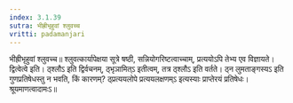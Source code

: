 ```yaml
---
index: 3.1.39
sutra: भीह्रीभृहुवां श्लुवच्च
vritti: padamanjari
---
```


 भीह्रीभृहुवां श्लुवच्च॥ श्लुवत्कार्यापेक्षया सूत्रे षष्ठी, सन्नियोगरिष्टत्वाच्चाम्, प्रत्ययोऽपि तेभ्य एव विज्ञायते। द्वित्वेत्वे इति। ठ्श्लौऽ इति द्विर्वचनम्, ठ्भृञामित्ऽ इतीत्वम्, तत्र ठ्श्लौऽ इति वर्तते। ठ्न लुमताङ्गस्यऽ इति गुणप्रतिषेधस्तु न भवति, किं कारणम्? ठ्प्रत्ययलोपे प्रत्ययलक्षणम्ऽ इत्यस्याः प्राप्तेरयं प्रतिषेधः। श्रूयमाणत्वादामःऽ॥